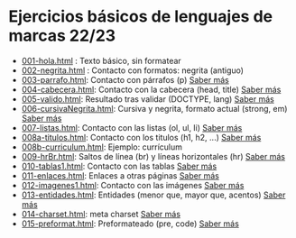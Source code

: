 # Ejercicios básicos de lenguajes de marcas 22/23

- [001-hola.html](001-hola.html) : Texto básico, sin formatear
- [002-negrita.html](002-negrita.html) : Contacto con formatos: negrita (antiguo)
- [003-parrafo.html](003-parrafo.html): Contacto con párrafos (p) [Saber más](https://nachoiborraies.github.io/htmlcss/md/es/02b#22-p%C3%A1rrafos-la-etiqueta-p)
- [004-cabecera.html](004-cabecera.html): Contacto con la cabecera (head, title) [Saber más](https://nachoiborraies.github.io/htmlcss/md/es/02a#221-el-elemento-title)
- [005-valido.html](005-valido.html): Resultado tras validar (DOCTYPE, lang) [Saber más](https://nachoiborraies.github.io/htmlcss/md/es/02c)
- [006-cursivaNegrita.html](006-cursivaNegrita.html): Cursiva y negrita, formato actual (strong, em) [Saber más](https://nachoiborraies.github.io/htmlcss/md/es/02b#23-resaltado-de-texto-negritas-y-cursivas)
- [007-listas.html](007-listas.html): Contacto con las listas (ol, ul, li) [Saber más](https://nachoiborraies.github.io/htmlcss/md/es/02b#4-definici%C3%B3n-de-listas)
- [008a-titulos.html](008a-titulos.html): Contacto con los titulos (h1, h2, ...) [Saber más](https://nachoiborraies.github.io/htmlcss/md/es/02b#21-encabezados-etiquetas-h1-a-h6)
- [008b-curriculum.html](008b-curriculum.html): Ejemplo: currículum 
- [009-hrBr.html](009-hrBr.html): Saltos de línea (br) y líneas horizontales (hr) [Saber más](https://nachoiborraies.github.io/htmlcss/md/es/02b#56-etiquetas-delimitadoras-br-y-hr)
- [010-tablas1.html](010-tablas1.html): Contacto con las tablas [Saber más](https://nachoiborraies.github.io/htmlcss/md/es/02d#1-tablas)
- [011-enlaces.html](011-enlaces.html): Enlaces a otras páginas [Saber más](https://nachoiborraies.github.io/htmlcss/md/es/02d#2-enlaces)
- [012-imagenes1.html](012-imagenes1.html): Contacto con las imágenes [Saber más](https://nachoiborraies.github.io/htmlcss/md/es/02d#3-im%C3%A1genes)
- [013-entidades.html](013-entidades.html): Entidades (menor que, mayor que, acentos) [Saber más](https://nachoiborraies.github.io/htmlcss/md/es/02b#25-algunos-s%C3%ADmbolos-especiales)
- [014-charset.html](014-charset.html): meta charset [Saber más](https://nachoiborraies.github.io/htmlcss/md/es/02a#22-elementos-de-la-cabecera)
- [015-preformat.html](015-preformat.html): Preformateado (pre, code) [Saber más](https://nachoiborraies.github.io/htmlcss/md/es/02b#52-texto-preformateado-etiquetas-pre-y-code)
